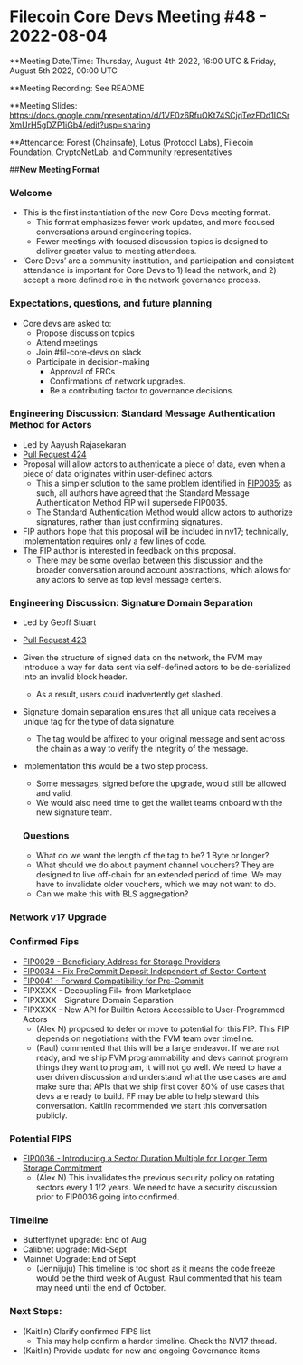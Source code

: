 # Filecoin Core Devs Meeting #48 - 2022-08-04

**Meeting Date/Time: Thursday, August 4th 2022, 16:00 UTC & Friday, August 5th 2022, 00:00 UTC

**Meeting Recording: See README

**Meeting Slides: https://docs.google.com/presentation/d/1VE0z6RfuOKt74SCjqTezFDd1ICSrXmUrH5gDZP1iGb4/edit?usp=sharing

**Attendance: Forest (Chainsafe), Lotus (Protocol Labs), Filecoin Foundation, CryptoNetLab, and Community representatives

##**New Meeting Format**

### **Welcome**

- This is the first instantiation of the new Core Devs meeting format.
    - This format emphasizes fewer work updates, and more focused conversations around engineering topics.
    - Fewer meetings with focused discussion topics is designed to deliver greater value to meeting attendees.
- ‘Core Devs’ are a community institution, and participation and consistent attendance is important for Core Devs to 1) lead the network, and 2) accept a more defined role in the network governance process.

### **Expectations, questions, and future planning**

- Core devs are asked to:
    - Propose discussion topics
    - Attend meetings
    - Join #fil-core-devs on slack
    - Participate in decision-making
        - Approval of FRCs
        - Confirmations of network upgrades.
        - Be a contributing factor to governance decisions.

### **Engineering Discussion: Standard Message Authentication Method for Actors**

- Led by Aayush Rajasekaran
- [Pull Request 424](https://github.com/filecoin-project/FIPs/pull/424)
- Proposal will allow actors to authenticate a piece of data, even when a piece of data originates within user-defined actors.
    - This a simpler solution to the same problem identified in [FIP0035](https://github.com/filecoin-project/FIPs/blob/master/FIPS/fip-0035.md); as such, all authors have agreed that the Standard Message Authentication Method FIP will supersede FIP0035.
    - The Standard Authentication Method would allow actors to authorize signatures, rather than just confirming signatures.
- FIP authors hope that this proposal will be included in nv17; technically, implementation requires only a few lines of code.
- The FIP author  is interested in feedback on this proposal.
    - There may be some overlap between this discussion and the broader conversation around account abstractions, which allows for any actors to serve as top level message centers.

### **Engineering Discussion: Signature Domain Separation**

- Led by Geoff Stuart
- [Pull Request 423](https://github.com/filecoin-project/FIPs/pull/4230)
- Given the structure of signed data on the network, the FVM may introduce a way for data sent via self-defined actors to be de-serialized into an invalid block header.
    - As a result, users could inadvertently get slashed.
- Signature domain separation ensures that all unique data receives a unique tag for the type of data signature.
    - The tag would be affixed to your original message and sent across the chain as a way to verify the integrity of the message.
- Implementation this would be a two step process.
    - Some messages, signed before the upgrade, would still be allowed and valid.
    - We would also need time to get the wallet teams onboard with the new signature team.
    
    ### **Questions**
    
    - What do we want the length of the tag to be? 1 Byte or longer?
    - What should we do about payment channel vouchers? They are designed to live off-chain for an extended period of time. We may have to invalidate older vouchers, which we may not want to do.
    - Can we make this with BLS aggregation?

### **Network v17 Upgrade**

### **Confirmed Fips**

- [FIP0029 - Beneficiary Address for Storage Providers](https://github.com/filecoin-project/FIPs/blob/master/FIPS/fip-0029.md)
- [FIP0034 - Fix PreCommit Deposit Independent of Sector Content](https://github.com/filecoin-project/FIPs/blob/master/FIPS/fip-0034.md)
- [FIP0041 - Forward Compatibility for Pre-Commit](https://github.com/filecoin-project/FIPs/blob/master/FIPS/fip-0041.md)
- FIPXXXX - Decoupling Fil+ from Marketplace
- FIPXXXX - Signature Domain Separation
- FIPXXXX - New API for Builtin Actors Accessible to User-Programmed Actors
    - (Alex N) proposed to defer or move to potential for this FIP. This FIP depends on negotiations with the FVM team over timeline.
    - (Raul) commented that this will be a large endeavor. If we are not ready, and we ship FVM programmability and devs cannot program things they want to program, it will not go well. We need to have a user driven discussion and understand what the use cases are and make sure that APIs that we ship first cover 80% of use cases that devs are ready to build. FF may be able to help steward this conversation. Kaitlin recommended we start this conversation publicly.

### **Potential FIPS**

- [FIP0036 - Introducing a Sector Duration Multiple for Longer Term Storage Commitment](https://github.com/filecoin-project/FIPs/blob/master/FIPS/fip-0036.md)
    - (Alex N) This invalidates the previous security policy on rotating sectors every 1 1/2 years. We need to have a security discussion prior to FIP0036 going into confirmed.

### **Timeline**

- Butterflynet upgrade: End of Aug
- Calibnet upgrade: Mid-Sept
- Mainnet Upgrade: End of Sept
    - (Jennijuju) This timeline is too short as it means the code freeze would be the third week of August. Raul commented that his team may need until the end of October.

### **Next Steps:**

- (Kaitlin) Clarify confirmed FIPS list
    - This may help confirm a harder timeline. Check the NV17 thread.
- (Kaitlin) Provide update for new and ongoing Governance items
